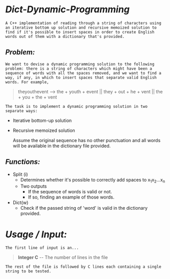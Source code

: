 # <i>Dict-Dynamic-Programming</i>

	A C++ implementation of reading through a string of characters using an iterative bottom up solution and recursive memoized solution to find if it's possible to insert spaces in order to create English words out of them with a dictionary that's provided.

## <i>Problem:</i>
	We want to devise a dynamic programming solution to the following problem: there is a string of characters which might have been a sequence of words with all the spaces removed, and we want to find a way, if any, in which to insert spaces that separate valid English words. For example,
	
>theyouthevent --> the + youth + event || they + out + he + vent || the + you + the + vent

	The task is to implement a dynamic programming solution in two separate ways:
	
* Iterative bottom-up solution
* Recursive memoized solution

	Assume the original sequence has no other punctuation and all words will be available in the dictionary file provided.

## <i>Functions:</i>
* Split (i)
	- Determines whether it's possible to correctly add spaces to x<sub>1</sub>x<sub>2</sub>...x<sub>n</sub>
	- Two outputs
		- If the sequence of words is valid or not.
		- If so, finding an example of those words.
* Dict(w)
	- Check if the passed string of 'word' is valid in the dictionary provided.

# <i>Usage / Input:</i>
	The first line of input is an...
> <b>Integer C</b> -- The number of lines in the file
	
	The rest of the file is followed by C lines each containing a single string to be tested.
